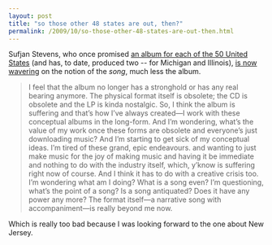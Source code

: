 ```yaml
---
layout: post
title: "so those other 48 states are out, then?"
permalink: /2009/10/so-those-other-48-states-are-out-then.html
---
```


Sufjan Stevens, who once promised [an album for each of the 50 United States](http://en.wikipedia.org/wiki/Sufjan_Stevens#The_Fifty_States_Project) (and has, to date, produced two -- for Michigan and Illinois), [is now wavering](http://vishkhanna.com/2009/10/12/sufjan-stevens-interview-an-excerpt/) on the notion of the _song_, much less the album.

> I feel that the album no longer has a stronghold or has any real bearing anymore. The physical format itself is obsolete; the CD is obsolete and the LP is kinda nostalgic. So, I think the album is suffering and that’s how I’ve always created—I work with these conceptual albums in the long-form. And I’m wondering, what’s the value of my work once these forms are obsolete and everyone’s just downloading music? And I’m starting to get sick of my conceptual ideas. I’m tired of these grand, epic endeavours. and wanting to just make music for the joy of making music and having it be immediate and nothing to do with the industry itself, which, y’know is suffering right now of course. And I think it has to do with a creative crisis too. I’m wondering what am I doing? What is a song even? I’m questioning, what’s the point of a song? Is a song antiquated? Does it have any power any more? The format itself—a narrative song with accompaniment—is really beyond me now.

Which is really too bad because I was looking forward to the one about New Jersey.